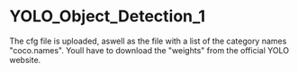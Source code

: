 # YOLO_Object_Detection_1
The cfg file is uploaded, aswell as the file with a list of the category names "coco.names".
Youll have to download the "weights" from the official YOLO website.
